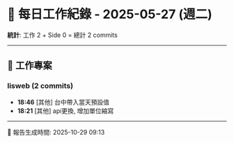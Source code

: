 # 📅 每日工作紀錄 - 2025-05-27 (週二)

**統計**: 工作 2 + Side 0 = 總計 2 commits

---

## 💼 工作專案

### lisweb (2 commits)

- **18:46** [其他] 台中帶入當天預設值
- **18:21** [其他] api更換, 增加單位縮寫

---

📅 報告生成時間: 2025-10-29 09:13
